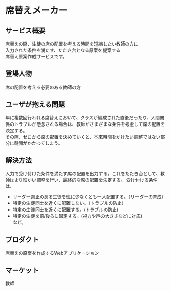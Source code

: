 # 席替えメーカー

## サービス概要
席替えの際、生徒の席の配置を考える時間を短縮したい教師の方に  
入力された条件を満たす、たたき台となる原案を提案する  
席替え原案作成サービスです。

## 登場人物
席の配置を考える必要のある教師の方

## ユーザが抱える問題
年に複数回行われる席替えにおいて、クラスが編成された直後だったり、人間関係のトラブルが懸念される場合は、教師がさまざまな条件を考慮して席の配置を決定する。  
その際、ゼロから席の配置を決めていくと、本来時間をかけたい調整ではない部分に時間がかかってしまう。

## 解決方法
入力で受け付けた条件を満たす席の配置を出力する。これをたたき台として、教師はより細かい調整を行い、最終的な席の配置を決定する。
受け付ける条件は、
- リーダー適正のある生徒を班に少なくとも一人配置する。（リーダーの育成）
- 特定の生徒同士を近くに配置しない。（トラブルの防止）
- 特定の生徒同士を近くに配置する。(トラブルの防止)
- 特定の生徒を前/後ろに固定する。(視力や声の大きさなどに対応)  
など。

## プロダクト
席替えの原案を作成するWebアプリケーション

## マーケット
教師
